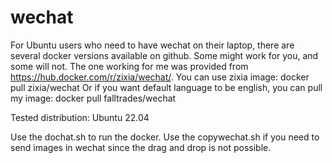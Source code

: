 # wechat
For Ubuntu users who need to have wechat on their laptop, there are several docker versions available on github. Some might work for you, and some will not. The one working for me was provided from https://hub.docker.com/r/zixia/wechat/. 
You can use zixia image: docker pull zixia/wechat 
Or if you want default language to be english, you can pull my image: docker pull falltrades/wechat

Tested distribution: Ubuntu 22.04

Use the dochat.sh to run the docker.
Use the copywechat.sh if you need to send images in wechat since the drag and drop is not possible.
